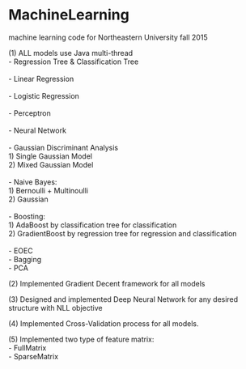 # MachineLearning
machine learning code for Northeastern University fall 2015

(1) ALL models use Java multi-thread <br/>
    - Regression Tree & Classification Tree <br/>
    <br/>
    - Linear Regression<br/>
    <br/>
    - Logistic Regression<br/>
    <br/>
    - Perceptron<br/>
    <br/>
    - Neural Network<br/>
    <br/>
    - Gaussian Discriminant Analysis<br/>
        1) Single Gaussian Model<br/>
        2) Mixed Gaussian Model <br/>
    <br/>
    - Naive Bayes: <br/>
        1) Bernoulli + Multinoulli <br/>
        2) Gaussian<br/>
    <br/>
    - Boosting:<br/>
        1) AdaBoost by classification tree for classification <br/>
        2) GradientBoost by regression tree for regression and classification<br/>
    <br/>
    - EOEC <br/>
    - Bagging <br/>
    - PCA

(2) Implemented Gradient Decent framework for all models

(3) Designed and implemented Deep Neural Network for any desired structure with NLL objective

(4) Implemented Cross-Validation process for all models.

(5) Implemented two type of feature matrix:<br/>
    - FullMatrix<br/>
    - SparseMatrix<br/>